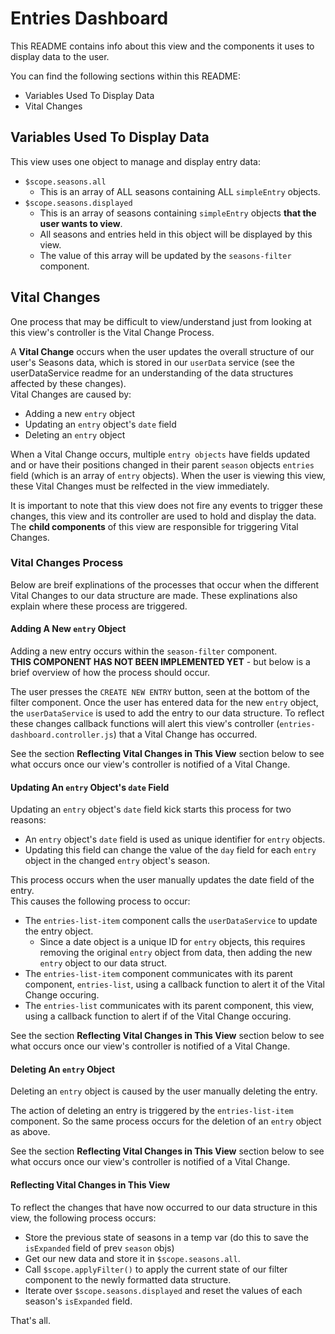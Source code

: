 # Entries Dashboard

This README contains info about this view and the components it uses to display data to the user.

You can find the following sections within this README:

* Variables Used To Display Data
* Vital Changes

## Variables Used To Display Data

This view uses one object to manage and display entry data:

* `$scope.seasons.all`
  * This is an array of ALL seasons containing ALL `simpleEntry` objects.
* `$scope.seasons.displayed`
  * This is an array of seasons containing `simpleEntry` objects **that the user wants to view**.
  * All seasons and entries held in this object will be displayed by this view.
  * The value of this array will be updated by the `seasons-filter` component.

## Vital Changes

One process that may be difficult to view/understand just from looking at this view's controller is the Vital Change Process.

A **Vital Change** occurs when the user updates the overall structure of our user's Seasons data, which is stored in our `userData` service (see the userDataService readme for an understanding of the data structures affected by these changes).  
Vital Changes are caused by:

* Adding a new `entry` object
* Updating an `entry` object's `date` field
* Deleting an `entry` object

When a Vital Change occurs, multiple `entry objects` have fields updated and or have their positions changed in their parent `season` objects `entries` field (which is an array of `entry` objects). When the user is viewing this view, these Vital Changes must be relfected in the view immediately.

It is important to note that this view does not fire any events to trigger these changes, this view and its controller are used to hold and display the data. The **child components** of this view are responsible for triggering Vital Changes.

### Vital Changes Process

Below are breif explinations of the processes that occur when the different Vital Changes to our data structure are made. These explinations also explain where these process are triggered.

#### Adding A New `entry` Object

Adding a new entry occurs within the `season-filter` component.  
**THIS COMPONENT HAS NOT BEEN IMPLEMENTED YET** - but below is a brief overview of how the process should occur.

The user presses the `CREATE NEW ENTRY` button, seen at the bottom of the filter component. Once the user has entered data for the new `entry` object, the `userDataService` is used to add the entry to our data structure.  To reflect these changes callback functions will alert this view's controller (`entries-dashboard.controller.js`) that a Vital Change has occurred.

See the section **Reflecting Vital Changes in This View** section below to see what occurs once our view's controller is notified of a Vital Change.

#### Updating An `entry` Object's `date` Field

Updating an `entry` object's `date` field kick starts this process for two reasons:

* An `entry` object's `date` field is used as unique identifier for `entry` objects.
* Updating this field can change the value of the `day` field for each `entry` object in the changed `entry` object's season.

This process occurs when the user manually updates the date field of the entry.  
This causes the following process to occur:

* The `entries-list-item` component calls the `userDataService` to update the entry object.
  * Since a date object is a unique ID for `entry` objects, this requires removing the original `entry` object from data, then adding the new `entry` object to our data struct.
* The `entries-list-item` component communicates with its parent component, `entries-list`, using a callback function to alert it of the Vital Change occuring.
* The `entries-list` communicates with its parent component, this view, using a callback function to alert if of the Vital Change occuring.

See the section **Reflecting Vital Changes in This View** section below to see what occurs once our view's controller is notified of a Vital Change.

#### Deleting An `entry` Object

Deleting an `entry` object is caused by the user manually deleting the entry.

The action of deleting an entry is triggered by the `entries-list-item` component. So the same process occurs for the deletion of an `entry` object as above.

See the section **Reflecting Vital Changes in This View** section below to see what occurs once our view's controller is notified of a Vital Change.

#### Reflecting Vital Changes in This View

To reflect the changes that have now occurred to our data structure in this view, the following process occurs:

* Store the previous state of seasons in a temp var (do this to save the `isExpanded` field of prev `season` objs)
* Get our new data and store it in `$scope.seasons.all`.
* Call `$scope.applyFilter()` to apply the current state of our filter component to the newly formatted data structure.
* Iterate over `$scope.seasons.displayed` and reset the values of each season's `isExpanded` field.

That's all.